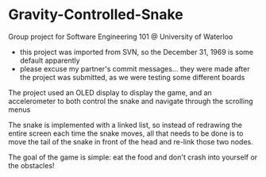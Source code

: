 # Gravity-Controlled-Snake

Group project for Software Engineering 101 @ University of Waterloo
 - this project was imported from SVN, so the December 31, 1969 is some default apparently
 - please excuse my partner's commit messages... they were made after the project was submitted, as we were testing some different boards

The project used an OLED display to display the game, and an accelerometer to both control the snake and navigate through the scrolling menus

The snake is implemented with a linked list, so instead of redrawing the entire screen each time the snake moves, all that needs to be done is to move the tail of the snake in front of the head and re-link those two nodes.

The goal of the game is simple: eat the food and don't crash into yourself or the obstacles!
